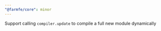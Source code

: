 ```yaml
---
"@farmfe/core": minor
---
```


Support calling `compiler.update` to compile a full new module dynamically
